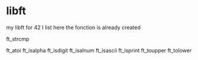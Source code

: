 # libft
my libft for 42
I list here the fonction is already created

ft_strcmp

ft_atoi
ft_isalpha
ft_isdigit
ft_isalnum
ft_isascii
ft_isprint
ft_toupper
ft_tolower
